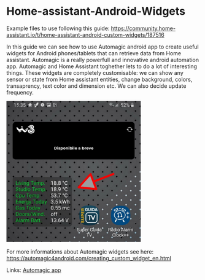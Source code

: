 # Home-assistant-Android-Widgets

Example files to use following this guide: https://community.home-assistant.io/t/home-assistant-android-custom-widgets/187516

In this guide we can see how to use Automagic android app to create useful widgets for Android phones/tablets that can retrieve data from Home assistant. Automagic is a really powerfull and innovative android automation app. Automagic and Home Assistant toghether lets to do a lot of interesting things.
These widgets are completely customisable: we can show any sensor or state from Home assistant entities, change background, colors, transaprency, text color and dimension etc. We can also decide update frequency.

<img src="https://github.com/Gio-dot/Home-assistant-Android-Widgets/blob/master/Screenshot_20200416-153600_One%20UI%20Home.jpg" width="350">


For more informations about Automagic widgets see here:
https://automagic4android.com/creating_custom_widget_en.html


Links:
[Automagic app ](https://play.google.com/store/apps/details?id=ch.gridvision.ppam.androidautomagic&hl=it)
